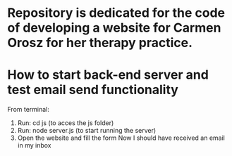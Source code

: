 # Repository is dedicated for the code of developing a website for Carmen Orosz for her therapy practice.

# How to start back-end server and test email send functionality
From terminal:
1.  Run: cd js (to acces the js folder)
2.  Run: node server.js (to start running the server)
3.  Open the website and fill the form
Now I should have received an email in my inbox